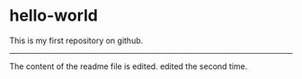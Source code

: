 # hello-world
This is my  first repository on github.

------------------------------
The content of the readme file is edited.
edited the second time.
